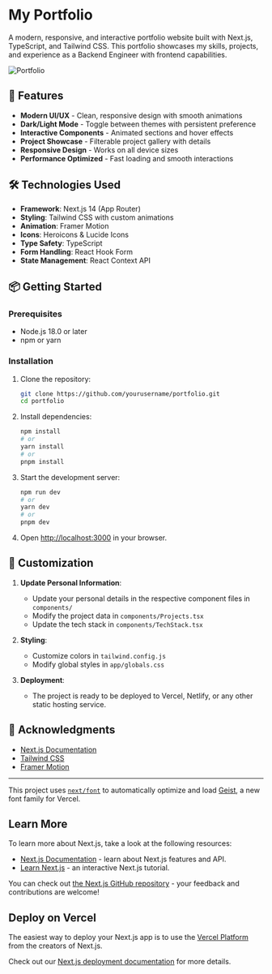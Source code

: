 # My Portfolio

A modern, responsive, and interactive portfolio website built with Next.js, TypeScript, and Tailwind CSS. This portfolio showcases my skills, projects, and experience as a Backend Engineer with frontend capabilities.

![Portfolio](https://portofolio-dhana-nugraha.vercel.app/)

## 🚀 Features

- **Modern UI/UX** - Clean, responsive design with smooth animations
- **Dark/Light Mode** - Toggle between themes with persistent preference
- **Interactive Components** - Animated sections and hover effects
- **Project Showcase** - Filterable project gallery with details
- **Responsive Design** - Works on all device sizes
- **Performance Optimized** - Fast loading and smooth interactions

## 🛠️ Technologies Used

- **Framework**: Next.js 14 (App Router)
- **Styling**: Tailwind CSS with custom animations
- **Animation**: Framer Motion
- **Icons**: Heroicons & Lucide Icons
- **Type Safety**: TypeScript
- **Form Handling**: React Hook Form
- **State Management**: React Context API

## 📦 Getting Started

### Prerequisites

- Node.js 18.0 or later
- npm or yarn

### Installation

1. Clone the repository:
   ```bash
   git clone https://github.com/yourusername/portfolio.git
   cd portfolio
   ```

2. Install dependencies:
   ```bash
   npm install
   # or
   yarn install
   # or
   pnpm install
   ```

3. Start the development server:
   ```bash
   npm run dev
   # or
   yarn dev
   # or
   pnpm dev
   ```

4. Open [http://localhost:3000](http://localhost:3000) in your browser.

## 🎨 Customization

1. **Update Personal Information**:
   - Update your personal details in the respective component files in `components/`
   - Modify the project data in `components/Projects.tsx`
   - Update the tech stack in `components/TechStack.tsx`

2. **Styling**:
   - Customize colors in `tailwind.config.js`
   - Modify global styles in `app/globals.css`

3. **Deployment**:
   - The project is ready to be deployed to Vercel, Netlify, or any other static hosting service.

## 🙏 Acknowledgments

- [Next.js Documentation](https://nextjs.org/docs)
- [Tailwind CSS](https://tailwindcss.com/)
- [Framer Motion](https://www.framer.com/motion/)

---

This project uses [`next/font`](https://nextjs.org/docs/app/building-your-application/optimizing/fonts) to automatically optimize and load [Geist](https://vercel.com/font), a new font family for Vercel.

## Learn More

To learn more about Next.js, take a look at the following resources:

- [Next.js Documentation](https://nextjs.org/docs) - learn about Next.js features and API.
- [Learn Next.js](https://nextjs.org/learn) - an interactive Next.js tutorial.

You can check out [the Next.js GitHub repository](https://github.com/vercel/next.js) - your feedback and contributions are welcome!

## Deploy on Vercel

The easiest way to deploy your Next.js app is to use the [Vercel Platform](https://vercel.com/new?utm_medium=default-template&filter=next.js&utm_source=create-next-app&utm_campaign=create-next-app-readme) from the creators of Next.js.

Check out our [Next.js deployment documentation](https://nextjs.org/docs/app/building-your-application/deploying) for more details.
